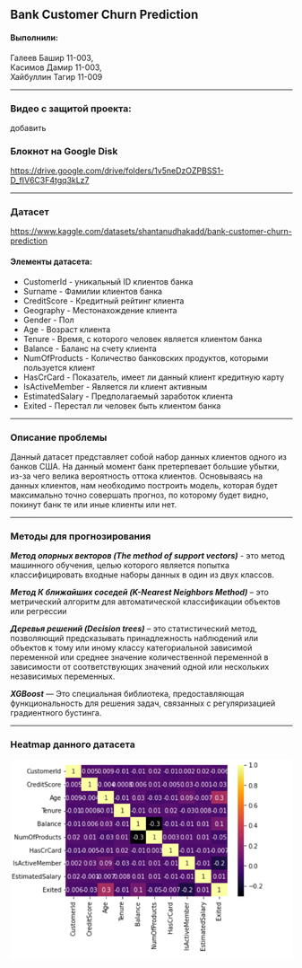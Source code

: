﻿## Bank Customer Churn Prediction

#### Выполнили: 
Галеев Башир 11-003,\
Касимов Дамир 11-003,\
Хайбуллин Тагир 11-009

----
### Видео с защитой проекта:

добавить

### Блокнот на Google Disk
https://drive.google.com/drive/folders/1v5neDzOZPBSS1-D_fIV6C3F4tgq3kLz7

----

### Датасет
https://www.kaggle.com/datasets/shantanudhakadd/bank-customer-churn-prediction

#### Элементы датасета:

* CustomerId - уникальный ID клиентов банка
* Surname - Фамилии клиентов банка
* CreditScore - Кредитный рейтинг клиента
* Geography - Местонахождение клиента
* Gender - Пол
* Age - Возраст клиента
* Tenure - Время, с которого человек является клиентом банка
* Balance - Баланс на счету клиента
* NumOfProducts - Количество банковских продуктов, которыми пользуется клиент
* HasCrCard - Показатель, имеет ли данный клиент кредитную карту
* IsActiveMember - Является ли клиент активным
* EstimatedSalary - Предполагаемый заработок клиента
* Exited - Перестал ли человек быть клиентом банка

----

### Описание проблемы
Данный датасет представляет собой набор данных клиентов одного из банков США. На данный момент банк претерпевает большие убытки, из-за чего велика вероятность оттока клиентов.
Основываясь на данных клиентов, нам необходимо построить модель, которая будет максимально точно совершать прогноз, по которому будет видно, покинут банк те или иные клиенты или нет.

----
### Методы для прогнозирования

***Метод опорных векторов (The method of support vectors)*** - это метод машинного обучения, целью которого является попытка классифицировать входные наборы данных в один из двух классов.

***Метод К ближайших соседей (K-Nearest Neighbors Method)***  – это метрический алгоритм для автоматической классификации объектов или регрессии

***Деревья решений (Decision trees)***  – это статистический метод, позволяющий предсказывать принадлежность наблюдений или объектов к тому или иному классу категориальной зависимой переменной или среднее значение количественной переменной в зависимости от соответствующих значений одной или нескольких независимых переменных.

***XGBoost*** — Это специальная библиотека, предоставляющая функциональность для решения задач, связанных с регуляризацией градиентного бустинга.

----


### Heatmap данного датасета

![alt text](img.png?raw=true)
